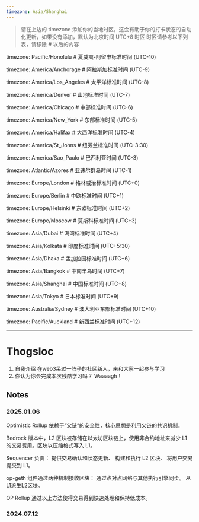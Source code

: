 ```yaml
---
timezone: Asia/Shanghai
---
```


> 请在上边的 timezone 添加你的当地时区，这会有助于你的打卡状态的自动化更新，如果没有添加，默认为北京时间 UTC+8 时区
> 时区请参考以下列表，请移除 # 以后的内容

timezone: Pacific/Honolulu # 夏威夷-阿留申标准时间 (UTC-10)

timezone: America/Anchorage # 阿拉斯加标准时间 (UTC-9)

timezone: America/Los_Angeles # 太平洋标准时间 (UTC-8)

timezone: America/Denver # 山地标准时间 (UTC-7)

timezone: America/Chicago # 中部标准时间 (UTC-6)

timezone: America/New_York # 东部标准时间 (UTC-5)

timezone: America/Halifax # 大西洋标准时间 (UTC-4)

timezone: America/St_Johns # 纽芬兰标准时间 (UTC-3:30)

timezone: America/Sao_Paulo # 巴西利亚时间 (UTC-3)

timezone: Atlantic/Azores # 亚速尔群岛时间 (UTC-1)

timezone: Europe/London # 格林威治标准时间 (UTC+0)

timezone: Europe/Berlin # 中欧标准时间 (UTC+1)

timezone: Europe/Helsinki # 东欧标准时间 (UTC+2)

timezone: Europe/Moscow # 莫斯科标准时间 (UTC+3)

timezone: Asia/Dubai # 海湾标准时间 (UTC+4)

timezone: Asia/Kolkata # 印度标准时间 (UTC+5:30)

timezone: Asia/Dhaka # 孟加拉国标准时间 (UTC+6)

timezone: Asia/Bangkok # 中南半岛时间 (UTC+7)

timezone: Asia/Shanghai # 中国标准时间 (UTC+8)

timezone: Asia/Tokyo # 日本标准时间 (UTC+9)

timezone: Australia/Sydney # 澳大利亚东部标准时间 (UTC+10)

timezone: Pacific/Auckland # 新西兰标准时间 (UTC+12)

---

# Thogsloc

1. 自我介绍
在web3呆过一阵子的社区新人，来和大家一起参与学习
2. 你认为你会完成本次残酷学习吗？
Waaaagh！
## Notes

<!-- Content_START -->

### 2025.01.06

Optimistic Rollup 依赖于“父链”的安全性，核心思想是利用父链的共识机制。

Bedrock 版本中，L2 区块被存储在以太坊区块链上，使用非合约地址来减少 L1 的交易费用。区块以压缩格式写入 L1。

Sequencer 负责：
提供交易确认和状态更新、
构建和执行 L2 区块、
将用户交易提交到 L1。

op-geth 组件通过两种机制接收区块：
通过点对点网络与其他执行引擎同步。
从L1派生L2区块。

OP Rollup 通过以上方法使得交易得到快速处理和保持低成本。

### 2024.07.12

<!-- Content_END -->
